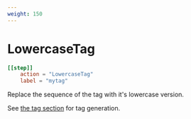 ```yaml
---
weight: 150
---
```


# LowercaseTag


```toml
[[step]]
    action = "LowercaseTag"
    label = "mytag"

```

Replace the sequence of the tag with it's lowercase version.

See [the tag section](../../tag-steps) for tag generation.


